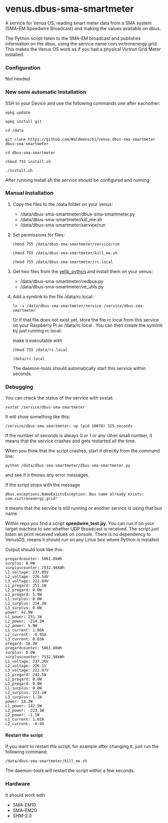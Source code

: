 # venus.dbus-sma-smartmeter
A service for Venus OS, reading smart meter data from a SMA system (SMA-EM Speedwire Broadcast) and making the values available on dbus.

The Python script listen to the SMA-EM broadcast and publishes information on the dbus, using the service name com.victronenergy.grid. This makes the Venus OS work as if you had a physical Victron Grid Meter installed.

### Configuration

Not needed

### New semi automatic Installation

SSH to your Device and use the following commands one after eachother:

   `opkg update`

   `opkg install git`

   `cd /data`

   `git clone https://github.com/Waldmensch1/venus.dbus-sma-smartmeter dbus-sma-smartmeter`

   `cd dbus-sma-smartmeter`

   `chmod 755 install.sh`

   `./install.sh`

After running install.sh the service should be configured and running

### Manual Installation

1. Copy the files to the /data folder on your venus:

   - /data/dbus-sma-smartmeter/dbus-sma-smartmeter.py
   - /data/dbus-sma-smartmeter/kill_me.sh
   - /data/dbus-sma-smartmeter/service/run

2. Set permissions for files:

   `chmod 755 /data/dbus-sma-smartmeter/service/run`

   `chmod 755 /data/dbus-sma-smartmeter/kill_me.sh`

   `chmod 755 /data/dbus-sma-smartmeter/rc.local`

3. Get two files from the [velib_python](https://github.com/victronenergy/velib_python) and install them on your venus:

   - /data/dbus-sma-smartmeter/vedbus.py
   - /data/dbus-sma-smartmeter/ve_utils.py

4. Add a symlink to the file /data/rc.local:

   `ln -s /data/dbus-sma-smartmeter/service /service/dbus-sma-smartmeter`

   Or if that file does not exist yet, store the file rc.local from this service on your Raspberry Pi as /data/rc.local .
   You can then create the symlink by just running rc.local:

   make it executable with

   `chmod 755 /data/rc.local`
  
   `/data/rc.local`

   The daemon-tools should automatically start this service within seconds.

### Debugging

You can check the status of the service with svstat:

`svstat /service/dbus-sma-smartmeter`

It will show something like this:

`/service/dbus-sma-smartmeter: up (pid 10078) 325 seconds`

If the number of seconds is always 0 or 1 or any other small number, it means that the service crashes and gets restarted all the time.

When you think that the script crashes, start it directly from the command line:

`python /data/dbus-sma-smartmeter/dbus-sma-smartmeter.py`

and see if it throws any error messages.

If the script stops with the message

`dbus.exceptions.NameExistsException: Bus name already exists: com.victronenergy.grid"`

it means that the service is still running or another service is using that bus name.

Within repo you find a script **speedwire_test.py**. You can run it on your target machine to see whether UDP Broadcast is received. The script just listen an print received values on console. There is no dependency to VenusOS, means it should run on any Linux box where Python is installed

Output should look like this:
```pregard: 42.9W
pregardcounter: 5861.8kWh
surplus: 0.0W
surpluscounter: 7532.98kWh
L1_voltage: 237.09V
L2_voltage: 226.54V
L3_voltage: 222.84V
L1_pregard: 251.1W
L2_pregard: 0.0W
L3_pregard: 5.9W
L1_surplus: 0.0W
L2_surplus: 214.2W
L3_surplus: 0.0W
power: 42.9W
L1_power: 251.1W
L2_power: -214.2W
L2_power: 5.9W
L1_current: 1.06A
L2_current: -0.95A
L3_current: 0.03A
pregard: 18.3W
pregardcounter: 5861.8kWh
surplus: 0.0W
surpluscounter: 7532.98kWh
L1_voltage: 237.26V
L2_voltage: 226.1V
L3_voltage: 222.97V
L1_pregard: 242.5W
L2_pregard: 0.0W
L3_pregard: 0.0W
L1_surplus: 0.0W
L2_surplus: 223.1W
L3_surplus: 1.1W
power: 18.3W
L1_power: 242.5W
L2_power: -223.1W
L2_power: -1.1W
L1_current: 1.02A
L2_current: -0.99
```

#### Restart the script

If you want to restart the script, for example after changing it, just run the following command:

`/data/dbus-sma-smartmeter/kill_me.sh`

The daemon-tools will restart the script within a few seconds.

### Hardware

It should work with
- SMA-EM10
- SMA-EM20
- SHM-2.0
